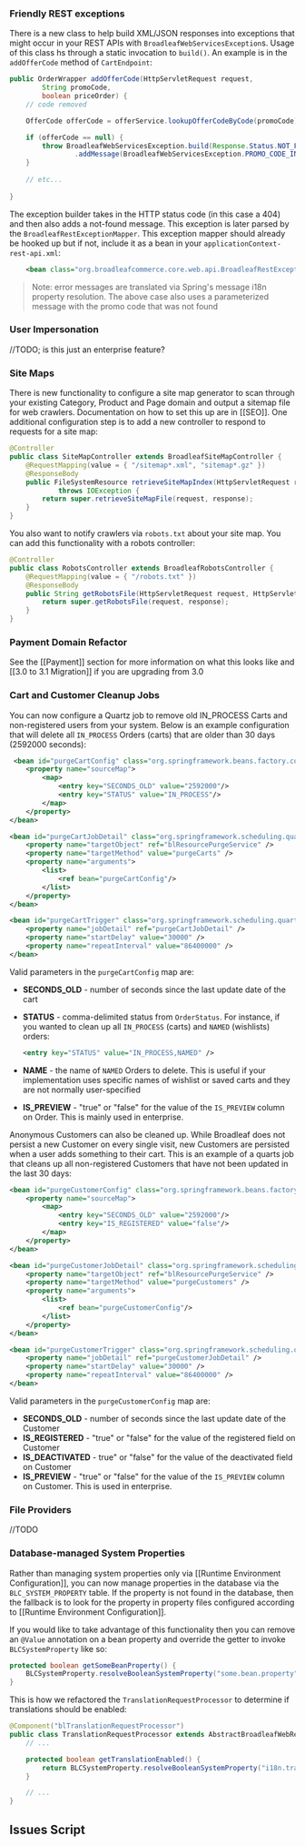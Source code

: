 ### Friendly REST exceptions
There is a new class to help build XML/JSON responses into exceptions that might occur in your REST APIs with `BroadleafWebServicesException`s. Usage of this class hs through a static invocation to `build()`. An example is in the `addOfferCode` method of `CartEndpoint`:

```java
public OrderWrapper addOfferCode(HttpServletRequest request,
        String promoCode,
        boolean priceOrder) {
    // code removed

    OfferCode offerCode = offerService.lookupOfferCodeByCode(promoCode);

    if (offerCode == null) {
        throw BroadleafWebServicesException.build(Response.Status.NOT_FOUND.getStatusCode())
                .addMessage(BroadleafWebServicesException.PROMO_CODE_INVALID, promoCode);
    }
    
    // etc...
    
}
```

The exception builder takes in the HTTP status code (in this case a 404) and then also adds a not-found message. This exception is later parsed by the `BroadleafRestExceptionMapper`. This exception mapper should already be hooked up but if not, include it as a bean in your `applicationContext-rest-api.xml`:

```xml
    <bean class="org.broadleafcommerce.core.web.api.BroadleafRestExceptionMapper" scope="singleton"/>
```

> Note: error messages are translated via Spring's message i18n property resolution. The above case also uses a parameterized message with the promo code that was not found

### User Impersonation

//TODO; is this just an enterprise feature?

### Site Maps

There is new functionality to configure a site map generator to scan through your existing Category, Product and Page domain and output a sitemap file for web crawlers. Documentation on how to set this up are in [[SEO]]. One additional configuration step is to add a new controller to respond to requests for a site map:

```java
@Controller
public class SiteMapController extends BroadleafSiteMapController {
    @RequestMapping(value = { "/sitemap*.xml", "sitemap*.gz" })
    @ResponseBody
    public FileSystemResource retrieveSiteMapIndex(HttpServletRequest request, HttpServletResponse response)
            throws IOException {
        return super.retrieveSiteMapFile(request, response);
    }
}
```

You also want to notify crawlers via `robots.txt` about your site map. You can add this functionality with a robots controller:

```java
@Controller
public class RobotsController extends BroadleafRobotsController {
    @RequestMapping(value = { "/robots.txt" })
    @ResponseBody
    public String getRobotsFile(HttpServletRequest request, HttpServletResponse response) {
        return super.getRobotsFile(request, response);
    }
}
```

### Payment Domain Refactor
See the [[Payment]] section for more information on what this looks like and [[3.0 to 3.1 Migration]] if you are upgrading from 3.0

### Cart and Customer Cleanup Jobs
You can now configure a Quartz job to remove old IN_PROCESS Carts and non-registered users from your system. Below is an example configuration that will delete all `IN_PROCESS` Orders (carts) that are older than 30 days (2592000 seconds):

```xml
 <bean id="purgeCartConfig" class="org.springframework.beans.factory.config.MapFactoryBean">
    <property name="sourceMap">
        <map>
            <entry key="SECONDS_OLD" value="2592000"/>
            <entry key="STATUS" value="IN_PROCESS"/>
        </map>
    </property>
</bean>

<bean id="purgeCartJobDetail" class="org.springframework.scheduling.quartz.MethodInvokingJobDetailFactoryBean">
    <property name="targetObject" ref="blResourcePurgeService" />
    <property name="targetMethod" value="purgeCarts" />
    <property name="arguments">
        <list>
            <ref bean="purgeCartConfig"/>
        </list>
    </property>
</bean>

<bean id="purgeCartTrigger" class="org.springframework.scheduling.quartz.SimpleTriggerFactoryBean">
    <property name="jobDetail" ref="purgeCartJobDetail" />
    <property name="startDelay" value="30000" />
    <property name="repeatInterval" value="86400000" />
</bean>
```

Valid parameters in the `purgeCartConfig` map are:

- **SECONDS_OLD** - number of seconds since the last update date of the cart
- **STATUS** - comma-delimited status from `OrderStatus`. For instance, if you wanted to clean up all `IN_PROCESS` (carts) and `NAMED` (wishlists) orders:

   ```xml
   <entry key="STATUS" value="IN_PROCESS,NAMED" />
   ```

- **NAME** - the name of `NAMED` Orders to delete. This is useful if your implementation uses specific names of wishlist or saved carts and they are not normally user-specified   
- **IS_PREVIEW** - "true" or "false" for the value of the `IS_PREVIEW` column on Order. This is mainly used in enterprise.

Anonymous Customers can also be cleaned up. While Broadleaf does not persist a new Customer on every single visit, new Customers are persisted when a user adds something to their cart. This is an example of a quarts job that cleans up all non-registered Customers that have not been updated in the last 30 days:

```xml
<bean id="purgeCustomerConfig" class="org.springframework.beans.factory.config.MapFactoryBean">
    <property name="sourceMap">
        <map>
            <entry key="SECONDS_OLD" value="2592000"/>
            <entry key="IS_REGISTERED" value="false"/>
        </map>
    </property>
</bean>

<bean id="purgeCustomerJobDetail" class="org.springframework.scheduling.quartz.MethodInvokingJobDetailFactoryBean">
    <property name="targetObject" ref="blResourcePurgeService" />
    <property name="targetMethod" value="purgeCustomers" />
    <property name="arguments">
        <list>
            <ref bean="purgeCustomerConfig"/>
        </list>
    </property>
</bean>

<bean id="purgeCustomerTrigger" class="org.springframework.scheduling.quartz.SimpleTriggerFactoryBean">
    <property name="jobDetail" ref="purgeCustomerJobDetail" />
    <property name="startDelay" value="30000" />
    <property name="repeatInterval" value="86400000" />
</bean>
```

Valid parameters in the `purgeCustomerConfig` map are:

- **SECONDS_OLD** - number of seconds since the last update date of the Customer
- **IS_REGISTERED** - "true" or "false" for the value of the registered field on Customer
- **IS_DEACTIVATED** - true" or "false" for the value of the deactivated field on Customer   
- **IS_PREVIEW** - "true" or "false" for the value of the `IS_PREVIEW` column on Customer. This is used in enterprise.

### File Providers

//TODO

### Database-managed System Properties

Rather than managing system properties only via [[Runtime Environment Configuration]], you can now manage properties in the database via the `BLC_SYSTEM_PROPERTY` table. If the property is not found in the database, then the fallback is to look for the property in property files configured according to [[Runtime Environment Configuration]].

If you would like to take advantage of this functionality then you can remove an `@Value` annotation on a bean property and override the getter to invoke `BLCSystemProperty` like so:

```java
protected boolean getSomeBeanProperty() {
    BLCSystemProperty.resolveBooleanSystemProperty("some.bean.property");
}
```

This is how we refactored the `TranslationRequestProcessor` to determine if translations should be enabled:

```java
@Component("blTranslationRequestProcessor")
public class TranslationRequestProcessor extends AbstractBroadleafWebRequestProcessor {
	// ...

    protected boolean getTranslationEnabled() {
        return BLCSystemProperty.resolveBooleanSystemProperty("i18n.translation.enabled");
    }

	// ...
}
```

## Issues Script